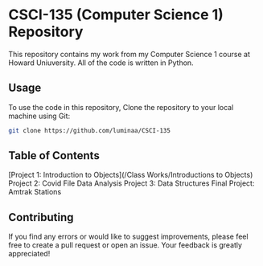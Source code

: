 # CSCI-135 (Computer Science 1) Repository
This repository contains my work from my Computer Science 1 course at Howard Uniuversity. All of the code is written in Python.

## Usage
To use the code in this repository, Clone the repository to your local machine using Git:
```bash
git clone https://github.com/luminaa/CSCI-135
```

## Table of Contents
[Project 1: Introduction to Objects](/Class Works/Introductions to Objects)
Project 2: Covid File Data Analysis
Project 3: Data Structures
Final Project: Amtrak Stations



## Contributing
If you find any errors or would like to suggest improvements, please feel free to create a pull request or open an issue. Your feedback is greatly appreciated!